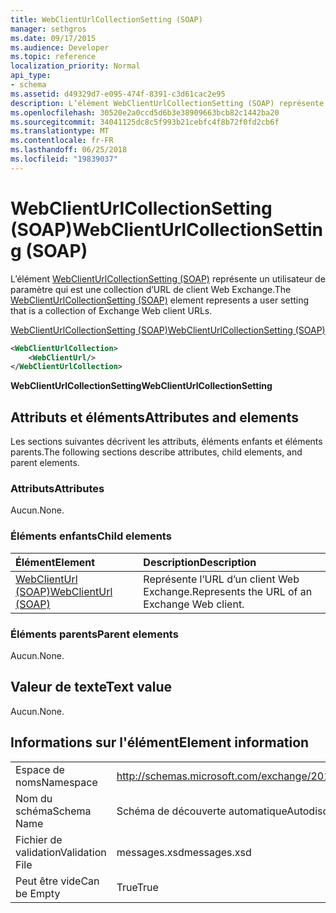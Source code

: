 ```yaml
---
title: WebClientUrlCollectionSetting (SOAP)
manager: sethgros
ms.date: 09/17/2015
ms.audience: Developer
ms.topic: reference
localization_priority: Normal
api_type:
- schema
ms.assetid: d49329d7-e095-474f-8391-c3d61cac2e95
description: L’élément WebClientUrlCollectionSetting (SOAP) représente un utilisateur de paramètre qui est une collection d’URL de client Web Exchange.
ms.openlocfilehash: 30520e2a0ccd5d6b3e38909663bcb82c1442ba20
ms.sourcegitcommit: 34041125dc8c5f993b21cebfc4f8b72f0fd2cb6f
ms.translationtype: MT
ms.contentlocale: fr-FR
ms.lasthandoff: 06/25/2018
ms.locfileid: "19839037"
---
```

# <a name="webclienturlcollectionsetting-soap"></a><span data-ttu-id="c125e-103">WebClientUrlCollectionSetting (SOAP)</span><span class="sxs-lookup"><span data-stu-id="c125e-103">WebClientUrlCollectionSetting (SOAP)</span></span>

<span data-ttu-id="c125e-104">L’élément [WebClientUrlCollectionSetting (SOAP)](webclienturlcollectionsetting-soap.md) représente un utilisateur de paramètre qui est une collection d’URL de client Web Exchange.</span><span class="sxs-lookup"><span data-stu-id="c125e-104">The [WebClientUrlCollectionSetting (SOAP)](webclienturlcollectionsetting-soap.md) element represents a user setting that is a collection of Exchange Web client URLs.</span></span> 
  
[<span data-ttu-id="c125e-105">WebClientUrlCollectionSetting (SOAP)</span><span class="sxs-lookup"><span data-stu-id="c125e-105">WebClientUrlCollectionSetting (SOAP)</span></span>](webclienturlcollectionsetting-soap.md)
  
```XML
<WebClientUrlCollection>
    <WebClientUrl/>
</WebClientUrlCollection>
```

 <span data-ttu-id="c125e-106">**WebClientUrlCollectionSetting**</span><span class="sxs-lookup"><span data-stu-id="c125e-106">**WebClientUrlCollectionSetting**</span></span>
## <a name="attributes-and-elements"></a><span data-ttu-id="c125e-107">Attributs et éléments</span><span class="sxs-lookup"><span data-stu-id="c125e-107">Attributes and elements</span></span>

<span data-ttu-id="c125e-108">Les sections suivantes décrivent les attributs, éléments enfants et éléments parents.</span><span class="sxs-lookup"><span data-stu-id="c125e-108">The following sections describe attributes, child elements, and parent elements.</span></span>
  
### <a name="attributes"></a><span data-ttu-id="c125e-109">Attributs</span><span class="sxs-lookup"><span data-stu-id="c125e-109">Attributes</span></span>

<span data-ttu-id="c125e-110">Aucun.</span><span class="sxs-lookup"><span data-stu-id="c125e-110">None.</span></span>
  
### <a name="child-elements"></a><span data-ttu-id="c125e-111">Éléments enfants</span><span class="sxs-lookup"><span data-stu-id="c125e-111">Child elements</span></span>

|<span data-ttu-id="c125e-112">**Élément**</span><span class="sxs-lookup"><span data-stu-id="c125e-112">**Element**</span></span>|<span data-ttu-id="c125e-113">**Description**</span><span class="sxs-lookup"><span data-stu-id="c125e-113">**Description**</span></span>|
|:-----|:-----|
|[<span data-ttu-id="c125e-114">WebClientUrl (SOAP)</span><span class="sxs-lookup"><span data-stu-id="c125e-114">WebClientUrl (SOAP)</span></span>](webclienturl-soap.md) <br/> |<span data-ttu-id="c125e-115">Représente l’URL d’un client Web Exchange.</span><span class="sxs-lookup"><span data-stu-id="c125e-115">Represents the URL of an Exchange Web client.</span></span>  <br/> |
   
### <a name="parent-elements"></a><span data-ttu-id="c125e-116">Éléments parents</span><span class="sxs-lookup"><span data-stu-id="c125e-116">Parent elements</span></span>

<span data-ttu-id="c125e-117">Aucun.</span><span class="sxs-lookup"><span data-stu-id="c125e-117">None.</span></span>
  
## <a name="text-value"></a><span data-ttu-id="c125e-118">Valeur de texte</span><span class="sxs-lookup"><span data-stu-id="c125e-118">Text value</span></span>

<span data-ttu-id="c125e-119">Aucun.</span><span class="sxs-lookup"><span data-stu-id="c125e-119">None.</span></span>
  
## <a name="element-information"></a><span data-ttu-id="c125e-120">Informations sur l'élément</span><span class="sxs-lookup"><span data-stu-id="c125e-120">Element information</span></span>

|||
|:-----|:-----|
|<span data-ttu-id="c125e-121">Espace de noms</span><span class="sxs-lookup"><span data-stu-id="c125e-121">Namespace</span></span>  <br/> |http://schemas.microsoft.com/exchange/2010/Autodiscover  <br/> |
|<span data-ttu-id="c125e-122">Nom du schéma</span><span class="sxs-lookup"><span data-stu-id="c125e-122">Schema Name</span></span>  <br/> |<span data-ttu-id="c125e-123">Schéma de découverte automatique</span><span class="sxs-lookup"><span data-stu-id="c125e-123">Autodiscover schema</span></span>  <br/> |
|<span data-ttu-id="c125e-124">Fichier de validation</span><span class="sxs-lookup"><span data-stu-id="c125e-124">Validation File</span></span>  <br/> |<span data-ttu-id="c125e-125">messages.xsd</span><span class="sxs-lookup"><span data-stu-id="c125e-125">messages.xsd</span></span>  <br/> |
|<span data-ttu-id="c125e-126">Peut être vide</span><span class="sxs-lookup"><span data-stu-id="c125e-126">Can be Empty</span></span>  <br/> |<span data-ttu-id="c125e-127">True</span><span class="sxs-lookup"><span data-stu-id="c125e-127">True</span></span>  <br/> |
   

